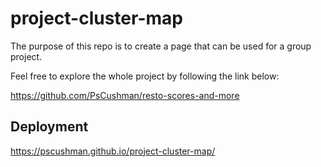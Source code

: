 # project-cluster-map
The purpose of this repo is to create a page that can be used for a group project.

Feel free to explore the whole project by following the link below:

https://github.com/PsCushman/resto-scores-and-more

## Deployment
https://pscushman.github.io/project-cluster-map/
